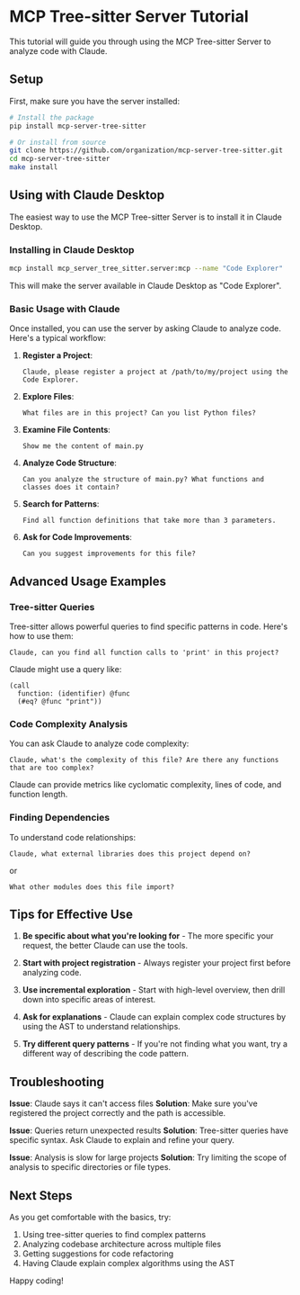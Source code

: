 # MCP Tree-sitter Server Tutorial

This tutorial will guide you through using the MCP Tree-sitter Server to analyze code with Claude.

## Setup

First, make sure you have the server installed:

```bash
# Install the package
pip install mcp-server-tree-sitter

# Or install from source
git clone https://github.com/organization/mcp-server-tree-sitter.git
cd mcp-server-tree-sitter
make install
```

## Using with Claude Desktop

The easiest way to use the MCP Tree-sitter Server is to install it in Claude Desktop.

### Installing in Claude Desktop

```bash
mcp install mcp_server_tree_sitter.server:mcp --name "Code Explorer"
```

This will make the server available in Claude Desktop as "Code Explorer".

### Basic Usage with Claude

Once installed, you can use the server by asking Claude to analyze code. Here's a typical workflow:

1. **Register a Project**:
   ```
   Claude, please register a project at /path/to/my/project using the Code Explorer.
   ```

2. **Explore Files**:
   ```
   What files are in this project? Can you list Python files?
   ```

3. **Examine File Contents**:
   ```
   Show me the content of main.py
   ```

4. **Analyze Code Structure**:
   ```
   Can you analyze the structure of main.py? What functions and classes does it contain?
   ```

5. **Search for Patterns**:
   ```
   Find all function definitions that take more than 3 parameters.
   ```

6. **Ask for Code Improvements**:
   ```
   Can you suggest improvements for this file?
   ```

## Advanced Usage Examples

### Tree-sitter Queries

Tree-sitter allows powerful queries to find specific patterns in code. Here's how to use them:

```
Claude, can you find all function calls to 'print' in this project?
```

Claude might use a query like:
```
(call
  function: (identifier) @func
  (#eq? @func "print"))
```

### Code Complexity Analysis

You can ask Claude to analyze code complexity:

```
Claude, what's the complexity of this file? Are there any functions that are too complex?
```

Claude can provide metrics like cyclomatic complexity, lines of code, and function length.

### Finding Dependencies

To understand code relationships:

```
Claude, what external libraries does this project depend on?
```

or

```
What other modules does this file import?
```

## Tips for Effective Use

1. **Be specific about what you're looking for** - The more specific your request, the better Claude can use the tools.

2. **Start with project registration** - Always register your project first before analyzing code.

3. **Use incremental exploration** - Start with high-level overview, then drill down into specific areas of interest.

4. **Ask for explanations** - Claude can explain complex code structures by using the AST to understand relationships.

5. **Try different query patterns** - If you're not finding what you want, try a different way of describing the code pattern.

## Troubleshooting

**Issue**: Claude says it can't access files
**Solution**: Make sure you've registered the project correctly and the path is accessible.

**Issue**: Queries return unexpected results
**Solution**: Tree-sitter queries have specific syntax. Ask Claude to explain and refine your query.

**Issue**: Analysis is slow for large projects
**Solution**: Try limiting the scope of analysis to specific directories or file types.

## Next Steps

As you get comfortable with the basics, try:

1. Using tree-sitter queries to find complex patterns
2. Analyzing codebase architecture across multiple files
3. Getting suggestions for code refactoring
4. Having Claude explain complex algorithms using the AST

Happy coding!
